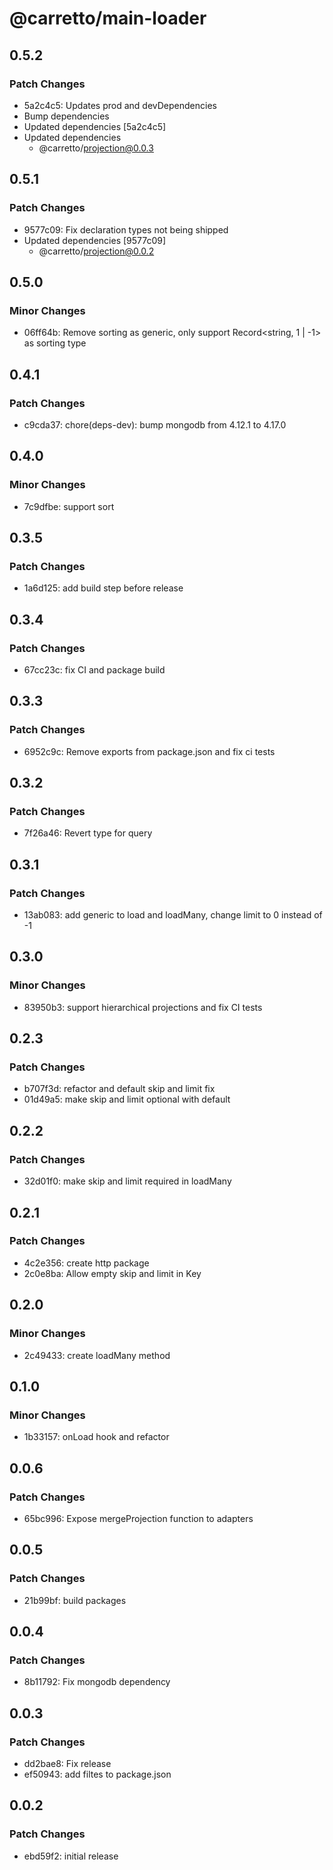 # @carretto/main-loader

## 0.5.2

### Patch Changes

- 5a2c4c5: Updates prod and devDependencies
- Bump dependencies
- Updated dependencies [5a2c4c5]
- Updated dependencies
  - @carretto/projection@0.0.3

## 0.5.1

### Patch Changes

- 9577c09: Fix declaration types not being shipped
- Updated dependencies [9577c09]
  - @carretto/projection@0.0.2

## 0.5.0

### Minor Changes

- 06ff64b: Remove sorting as generic, only support Record<string, 1 | -1> as sorting type

## 0.4.1

### Patch Changes

- c9cda37: chore(deps-dev): bump mongodb from 4.12.1 to 4.17.0

## 0.4.0

### Minor Changes

- 7c9dfbe: support sort

## 0.3.5

### Patch Changes

- 1a6d125: add build step before release

## 0.3.4

### Patch Changes

- 67cc23c: fix CI and package build

## 0.3.3

### Patch Changes

- 6952c9c: Remove exports from package.json and fix ci tests

## 0.3.2

### Patch Changes

- 7f26a46: Revert type for query

## 0.3.1

### Patch Changes

- 13ab083: add generic to load and loadMany, change limit to 0 instead of -1

## 0.3.0

### Minor Changes

- 83950b3: support hierarchical projections and fix CI tests

## 0.2.3

### Patch Changes

- b707f3d: refactor and default skip and limit fix
- 01d49a5: make skip and limit optional with default

## 0.2.2

### Patch Changes

- 32d01f0: make skip and limit required in loadMany

## 0.2.1

### Patch Changes

- 4c2e356: create http package
- 2c0e8ba: Allow empty skip and limit in Key

## 0.2.0

### Minor Changes

- 2c49433: create loadMany method

## 0.1.0

### Minor Changes

- 1b33157: onLoad hook and refactor

## 0.0.6

### Patch Changes

- 65bc996: Expose mergeProjection function to adapters

## 0.0.5

### Patch Changes

- 21b99bf: build packages

## 0.0.4

### Patch Changes

- 8b11792: Fix mongodb dependency

## 0.0.3

### Patch Changes

- dd2bae8: Fix release
- ef50943: add filtes to package.json

## 0.0.2

### Patch Changes

- ebd59f2: initial release
